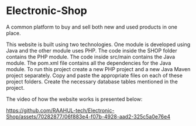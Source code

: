 # Electronic-Shop
A common platform to buy and sell both new and used products in one place.

This website is built using two technologies. One module is developed using Java and the other module uses PHP. The code inside the SHOP folder contains the PHP module. The code inside src/main contains the Java module. The pom.xml file contains all the dependencies for the Java module. To run this project create a new PHP project and a new Java Maven project separately. Copy and paste the appropriate files on each of these project folders. Create the necessary database tables mentioned in the project.


The video of how the website works is presented below:

https://github.com/RAAHUL-tech/Electronic-Shop/assets/70282877/06f883e4-f07b-4928-aad2-325c5a0e76e4
